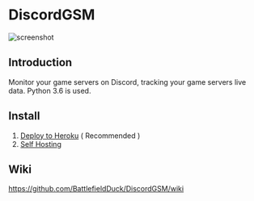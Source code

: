 # DiscordGSM
![screenshot](https://github.com/BattlefieldDuck/DiscordGSM/raw/master/images/v1.2.1.png)

## Introduction
Monitor your game servers on Discord, tracking your game servers live data. Python 3.6 is used.

## Install
1. [Deploy to Heroku](https://github.com/BattlefieldDuck/DiscordGSM/wiki/Install-%E2%80%93-Deploy-to-Heroku) ( Recommended )
2. [Self Hosting](https://github.com/BattlefieldDuck/DiscordGSM/wiki/Install-%E2%80%93-Self-Hosting)

## Wiki
<https://github.com/BattlefieldDuck/DiscordGSM/wiki>
